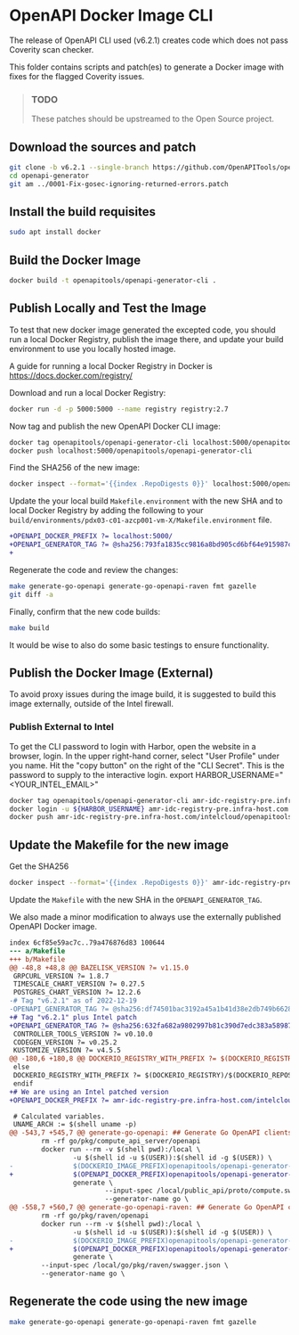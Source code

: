 # OpenAPI Docker Image CLI

The release of OpenAPI CLI used (v6.2.1) creates code which does
not pass Coverity scan checker.

This folder contains scripts and patch(es) to generate a Docker image
with fixes for the flagged Coverity issues.

> ### **TODO**
> These patches should be upstreamed to the Open Source project.

## Download the sources and patch
```bash
git clone -b v6.2.1 --single-branch https://github.com/OpenAPITools/openapi-generator
cd openapi-generator
git am ../0001-Fix-gosec-ignoring-returned-errors.patch
```

## Install the build requisites

```bash
sudo apt install docker
```

## Build the Docker Image

```bash
docker build -t openapitools/openapi-generator-cli .
```

## Publish Locally and Test the Image

To test that new docker image generated the excepted code, you should
run a local Docker Registry, publish the image there, and update your
build environment to use you locally hosted image.

A guide for running a local Docker Registry in Docker is
https://docs.docker.com/registry/

Download and run a local Docker Registry:
```bash
docker run -d -p 5000:5000 --name registry registry:2.7
```

Now tag and publish the new OpenAPI Docker CLI image:
```bash
docker tag openapitools/openapi-generator-cli localhost:5000/openapitools/openapi-generator-cli
docker push localhost:5000/openapitools/openapi-generator-cli
```

Find the SHA256 of the new image:
```bash
docker inspect --format='{{index .RepoDigests 0}}' localhost:5000/openapitools/openapi-generator-cli
```

Update the your local build `Makefile.environment` with the new SHA and to
local Docker Registry by adding the following to your
`build/environments/pdx03-c01-azcp001-vm-X/Makefile.environment` file.

```diff
+OPENAPI_DOCKER_PREFIX ?= localhost:5000/
+OPENAPI_GENERATOR_TAG ?= @sha256:793fa1835cc9816a8bd905cd6bf64e915987c2c87ffd3dce485e2dd7a35cab71
+
```

Regenerate the code and review the changes:

```bash
make generate-go-openapi generate-go-openapi-raven fmt gazelle
git diff -a
```

Finally, confirm that the new code builds:
```bash
make build
```

It would be wise to also do some basic testings to ensure functionality.


## Publish the Docker Image (External)

To avoid proxy issues during the image build, it is suggested
to build this image externally, outside of the Intel firewall.

### Publish External to Intel

To get the CLI password to login with Harbor, open the website in a browser, login.
In the upper right-hand corner, select "User Profile" under you name.
Hit the "copy button" on the right of the "CLI Secret".
This is the password to supply to the interactive login.
export HARBOR_USERNAME="<YOUR_INTEL_EMAIL>"

```bash
docker tag openapitools/openapi-generator-cli amr-idc-registry-pre.infra-host.com/intelcloud/openapitools/openapi-generator-cli
docker login -u ${HARBOR_USERNAME} amr-idc-registry-pre.infra-host.com
docker push amr-idc-registry-pre.infra-host.com/intelcloud/openapitools/openapi-generator-cli
```

## Update the Makefile for the new image

Get the SHA256
```bash
docker inspect --format='{{index .RepoDigests 0}}' amr-idc-registry-pre.infra-host.com/intelcloud/openapitools/openapi-generator-cli
```

Update the `Makefile` with the new SHA in the `OPENAPI_GENERATOR_TAG`.

We also made a minor modification to always use the externally published OpenAPI Docker image.

```diff
index 6cf85e59ac7c..79a476876d83 100644
--- a/Makefile
+++ b/Makefile
@@ -48,8 +48,8 @@ BAZELISK_VERSION ?= v1.15.0
 GRPCURL_VERSION ?= 1.8.7
 TIMESCALE_CHART_VERSION ?= 0.27.5
 POSTGRES_CHART_VERSION ?= 12.2.6
-# Tag "v6.2.1" as of 2022-12-19
-OPENAPI_GENERATOR_TAG ?= @sha256:df74501bac3192a45a1b41d38e2db749b662882678d701666776ff3e1895b347
+# Tag "v6.2.1" plus Intel patch
+OPENAPI_GENERATOR_TAG ?= @sha256:632fa682a9802997b81c390d7edc383a58987909aa34e422667a597e48724530
 CONTROLLER_TOOLS_VERSION ?= v0.10.0
 CODEGEN_VERSION ?= v0.25.2
 KUSTOMIZE_VERSION ?= v4.5.5
@@ -180,6 +180,8 @@ DOCKERIO_REGISTRY_WITH_PREFIX ?= $(DOCKERIO_REGISTRY)
 else
 DOCKERIO_REGISTRY_WITH_PREFIX ?= $(DOCKERIO_REGISTRY)/$(DOCKERIO_REPOSITORY_PREFIX:/=)
 endif
+# We are using an Intel patched version
+OPENAPI_DOCKER_PREFIX ?= amr-idc-registry-pre.infra-host.com/intelcloud/

 # Calculated variables.
 UNAME_ARCH := $(shell uname -p)
@@ -543,7 +545,7 @@ generate-go-openapi: ## Generate Go OpenAPI clients.
        rm -rf go/pkg/compute_api_server/openapi
        docker run --rm -v $(shell pwd):/local \
                -u $(shell id -u $(USER)):$(shell id -g $(USER)) \
-               $(DOCKERIO_IMAGE_PREFIX)openapitools/openapi-generator-cli$(OPENAPI_GENERATOR_TAG) \
+               $(OPENAPI_DOCKER_PREFIX)openapitools/openapi-generator-cli$(OPENAPI_GENERATOR_TAG) \
                generate \
                        --input-spec /local/public_api/proto/compute.swagger.json \
                        --generator-name go \
@@ -558,7 +560,7 @@ generate-go-openapi-raven: ## Generate Go OpenAPI clients for Raven
        rm -rf go/pkg/raven/openapi
        docker run --rm -v $(shell pwd):/local \
                -u $(shell id -u $(USER)):$(shell id -g $(USER)) \
-               $(DOCKERIO_IMAGE_PREFIX)openapitools/openapi-generator-cli$(OPENAPI_GENERATOR_TAG) \
+               $(OPENAPI_DOCKER_PREFIX)openapitools/openapi-generator-cli$(OPENAPI_GENERATOR_TAG) \
                generate \
        --input-spec /local/go/pkg/raven/swagger.json \
        --generator-name go \
```

## Regenerate the code using the new image

```bash
make generate-go-openapi generate-go-openapi-raven fmt gazelle
```
